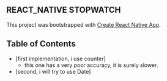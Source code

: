 ## REACT_NATIVE STOPWATCH

This project was bootstrapped with [Create React Native App](https://github.com/react-community/create-react-native-app).

## Table of Contents

* [first implementation, i use counter]
  * this one has a very poor accuracy, it is surely slower.
* [second, i will try to use Date]
